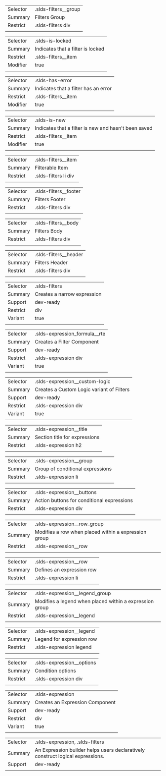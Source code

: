 
|  |  |
|-------|-------|
| Selector | .slds-filters__group |
| Summary | Filters Group |
| Restrict | .slds-filters div |
|  |  |


|  |  |
|-------|-------|
| Selector | .slds-is-locked |
| Summary | Indicates that a filter is locked |
| Restrict | .slds-filters__item |
| Modifier | true |
|  |  |


|  |  |
|-------|-------|
| Selector | .slds-has-error |
| Summary | Indicates that a filter has an error |
| Restrict | .slds-filters__item |
| Modifier | true |
|  |  |


|  |  |
|-------|-------|
| Selector | .slds-is-new |
| Summary | Indicates that a filter is new and hasn't been saved |
| Restrict | .slds-filters__item |
| Modifier | true |
|  |  |


|  |  |
|-------|-------|
| Selector | .slds-filters__item |
| Summary | Filterable Item |
| Restrict | .slds-filters li div |
|  |  |


|  |  |
|-------|-------|
| Selector | .slds-filters__footer |
| Summary | Filters Footer |
| Restrict | .slds-filters div |
|  |  |


|  |  |
|-------|-------|
| Selector | .slds-filters__body |
| Summary | Filters Body |
| Restrict | .slds-filters div |
|  |  |


|  |  |
|-------|-------|
| Selector | .slds-filters__header |
| Summary | Filters Header |
| Restrict | .slds-filters div |
|  |  |


|  |  |
|-------|-------|
| Selector | .slds-filters |
| Summary | Creates a narrow expression |
| Support | dev-ready |
| Restrict | div |
| Variant | true |
|  |  |


|  |  |
|-------|-------|
| Selector | .slds-expression_formula__rte |
| Summary | Creates a Filter Component |
| Support | dev-ready |
| Restrict | .slds-expression div |
| Variant | true |
|  |  |


|  |  |
|-------|-------|
| Selector | .slds-expression__custom-logic |
| Summary | Creates a Custom Logic variant of Filters |
| Support | dev-ready |
| Restrict | .slds-expression div |
| Variant | true |
|  |  |


|  |  |
|-------|-------|
| Selector | .slds-expression__title |
| Summary | Section title for expressions |
| Restrict | .slds-expression h2 |
|  |  |


|  |  |
|-------|-------|
| Selector | .slds-expression__group |
| Summary | Group of conditional expressions |
| Restrict | .slds-expression li |
|  |  |


|  |  |
|-------|-------|
| Selector | .slds-expression__buttons |
| Summary | Action buttons for conditional expressions |
| Restrict | .slds-expression div |
|  |  |


|  |  |
|-------|-------|
| Selector | .slds-expression__row_group |
| Summary | Modifies a row when placed within a expression group |
| Restrict | .slds-expression__row |
|  |  |


|  |  |
|-------|-------|
| Selector | .slds-expression__row |
| Summary | Defines an expression row |
| Restrict | .slds-expression li |
|  |  |


|  |  |
|-------|-------|
| Selector | .slds-expression__legend_group |
| Summary | Modifies a legend when placed within a expression group |
| Restrict | .slds-expression__legend |
|  |  |


|  |  |
|-------|-------|
| Selector | .slds-expression__legend |
| Summary | Legend for expression row |
| Restrict | .slds-expression legend |
|  |  |


|  |  |
|-------|-------|
| Selector | .slds-expression__options |
| Summary | Condition options |
| Restrict | .slds-expression div |
|  |  |


|  |  |
|-------|-------|
| Selector | .slds-expression |
| Summary | Creates an Expression Component |
| Support | dev-ready |
| Restrict | div |
| Variant | true |
|  |  |


|  |  |
|-------|-------|
| Selector | .slds-expression, .slds-filters |
| Summary | An Expression builder helps users declaratively construct logical expressions. |
| Support | dev-ready |
|  |  |

